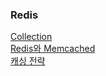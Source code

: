### Redis
[Collection](collection.md)  
[Redis와 Memcached](memcached.md)  
[캐싱 전략](cachestrategy.md)  